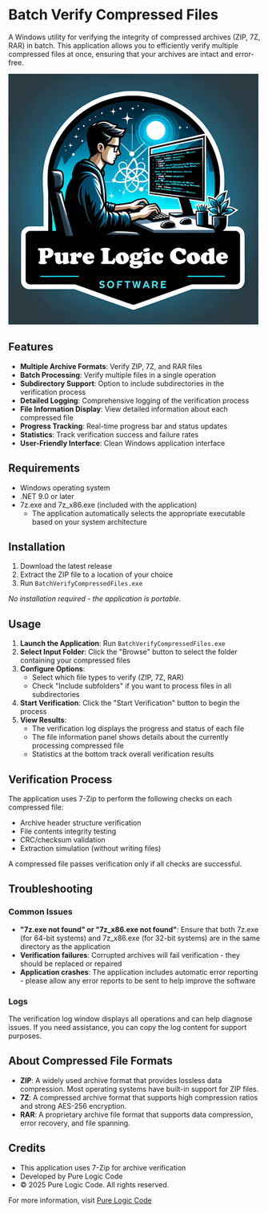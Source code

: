 # Batch Verify Compressed Files

A Windows utility for verifying the integrity of compressed archives (ZIP, 7Z, RAR) in batch. This application allows you to efficiently verify multiple compressed files at once, ensuring that your archives are intact and error-free.

![Batch Verify Compressed Files](images/logo.png)

## Features

- **Multiple Archive Formats**: Verify ZIP, 7Z, and RAR files
- **Batch Processing**: Verify multiple files in a single operation
- **Subdirectory Support**: Option to include subdirectories in the verification process
- **Detailed Logging**: Comprehensive logging of the verification process
- **File Information Display**: View detailed information about each compressed file
- **Progress Tracking**: Real-time progress bar and status updates
- **Statistics**: Track verification success and failure rates
- **User-Friendly Interface**: Clean Windows application interface

## Requirements

- Windows operating system
- .NET 9.0 or later
- 7z.exe and 7z_x86.exe (included with the application)
   - The application automatically selects the appropriate executable based on your system architecture

## Installation

1. Download the latest release
2. Extract the ZIP file to a location of your choice
3. Run `BatchVerifyCompressedFiles.exe`

*No installation required - the application is portable.*

## Usage

1. **Launch the Application**: Run `BatchVerifyCompressedFiles.exe`
2. **Select Input Folder**: Click the "Browse" button to select the folder containing your compressed files
3. **Configure Options**:
   - Select which file types to verify (ZIP, 7Z, RAR)
   - Check "Include subfolders" if you want to process files in all subdirectories
4. **Start Verification**: Click the "Start Verification" button to begin the process
5. **View Results**:
   - The verification log displays the progress and status of each file
   - The file information panel shows details about the currently processing compressed file
   - Statistics at the bottom track overall verification results

## Verification Process

The application uses 7-Zip to perform the following checks on each compressed file:

- Archive header structure verification
- File contents integrity testing
- CRC/checksum validation
- Extraction simulation (without writing files)

A compressed file passes verification only if all checks are successful.

## Troubleshooting

### Common Issues

- **"7z.exe not found" or "7z_x86.exe not found"**: Ensure that both 7z.exe (for 64-bit systems) and 7z_x86.exe (for 32-bit systems) are in the same directory as the application
- **Verification failures**: Corrupted archives will fail verification - they should be replaced or repaired
- **Application crashes**: The application includes automatic error reporting - please allow any error reports to be sent to help improve the software

### Logs

The verification log window displays all operations and can help diagnose issues. If you need assistance, you can copy the log content for support purposes.

## About Compressed File Formats

- **ZIP**: A widely used archive format that provides lossless data compression. Most operating systems have built-in support for ZIP files.
- **7Z**: A compressed archive format that supports high compression ratios and strong AES-256 encryption.
- **RAR**: A proprietary archive file format that supports data compression, error recovery, and file spanning.

## Credits

- This application uses 7-Zip for archive verification
- Developed by Pure Logic Code
- © 2025 Pure Logic Code. All rights reserved.

For more information, visit [Pure Logic Code](https://www.purelogiccode.com)